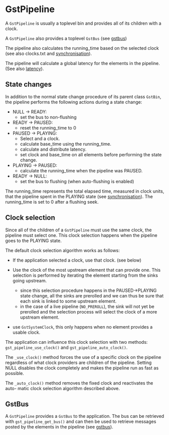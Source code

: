 # GstPipeline

A `GstPipeline` is usually a toplevel bin and provides all of its children
with a clock.

A `GstPipeline` also provides a toplevel `GstBus` (see [gstbus](design/gstbus.md))

The pipeline also calculates the running\_time based on the selected
clock (see also clocks.txt and [synchronisation](design/synchronisation.md)).

The pipeline will calculate a global latency for the elements in the
pipeline. (See also [latency](design/latency.md)).

## State changes

In addition to the normal state change procedure of its parent class
`GstBin`, the pipeline performs the following actions during a state
change:

- NULL → READY:
  - set the bus to non-flushing
- READY → PAUSED:
  - reset the running_time to 0
- PAUSED → PLAYING:
  - Select and a clock.
  - calculate base_time using the running_time.
  - calculate and distribute latency.
  - set clock and base_time on all elements before performing the state
    change.
- PLAYING → PAUSED:
  - calculate the running_time when the pipeline was PAUSED.
- READY → NULL:
  - set the bus to flushing (when auto-flushing is enabled)

The running_time represents the total elapsed time, measured in clock
units, that the pipeline spent in the PLAYING state (see
[synchronisation](design/synchronisation.md)). The running_time is set to 0 after a
flushing seek.

## Clock selection

Since all of the children of a `GstPipeline` must use the same clock, the
pipeline must select one. This clock selection happens when the
pipeline goes to the PLAYING state.

The default clock selection algorithm works as follows:

- If the application selected a clock, use that clock. (see below)

- Use the clock of the most upstream element that can provide one.
This selection is performed by iterating the element starting from
the sinks going upstream.
  - since this selection procedure happens in the PAUSED→PLAYING
    state change, all the sinks are prerolled and we can thus be
    sure that each sink is linked to some upstream element.
  - in the case of a live pipeline (`NO_PREROLL`), the sink will not
    yet be prerolled and the selection process will select the clock
    of a more upstream element.

- use `GstSystemClock`, this only happens when no element provides a
usable clock.

The application can influence this clock selection with two methods:
`gst_pipeline_use_clock()` and `gst_pipeline_auto_clock()`.

The `_use_clock()` method forces the use of a specific clock on the
pipeline regardless of what clock providers are children of the
pipeline. Setting NULL disables the clock completely and makes the
pipeline run as fast as possible.

The `_auto_clock()` method removes the fixed clock and reactivates the
auto- matic clock selection algorithm described above.

## GstBus

A `GstPipeline` provides a `GstBus` to the application. The bus can be
retrieved with `gst_pipeline_get_bus()` and can then be used to
retrieve messages posted by the elements in the pipeline (see
[gstbus](design/gstbus.md)).
